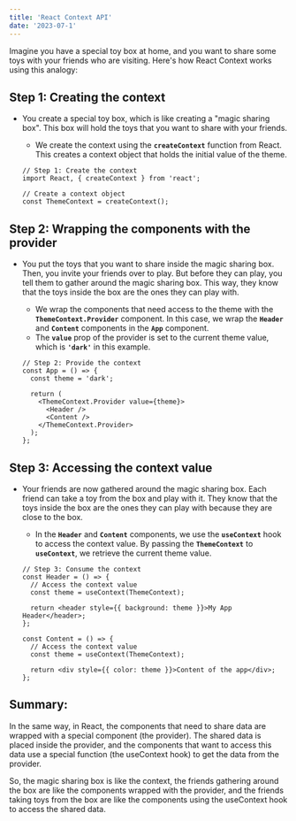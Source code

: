 ```yaml
---
title: 'React Context API'
date: '2023-07-1'
---
```


Imagine you have a special toy box at home, and you want to share some toys with your friends who are visiting. Here's how React Context works using this analogy:

## Step 1: Creating the context

- You create a special toy box, which is like creating a "magic sharing box". This box will hold the toys that you want to share with your friends.
    - We create the context using the **`createContext`** function from React. This creates a context object that holds the initial value of the theme.
    
    ```tsx
    // Step 1: Create the context
    import React, { createContext } from 'react';
    
    // Create a context object
    const ThemeContext = createContext();
    ```
    

## Step 2: Wrapping the components with the provider

- You put the toys that you want to share inside the magic sharing box. Then, you invite your friends over to play. But before they can play, you tell them to gather around the magic sharing box. This way, they know that the toys inside the box are the ones they can play with.
    - We wrap the components that need access to the theme with the **`ThemeContext.Provider`** component. In this case, we wrap the **`Header`** and **`Content`** components in the **`App`** component.
    - The **`value`** prop of the provider is set to the current theme value, which is **`'dark'`** in this example.
    
    ```tsx
    // Step 2: Provide the context
    const App = () => {
      const theme = 'dark';
    
      return (
        <ThemeContext.Provider value={theme}>
          <Header />
          <Content />
        </ThemeContext.Provider>
      );
    };
    ```
    

## Step 3: Accessing the context value

- Your friends are now gathered around the magic sharing box. Each friend can take a toy from the box and play with it. They know that the toys inside the box are the ones they can play with because they are close to the box.
    - In the **`Header`** and **`Content`** components, we use the **`useContext`** hook to access the context value. By passing the **`ThemeContext`** to **`useContext`**, we retrieve the current theme value.
    
    ```tsx
    // Step 3: Consume the context
    const Header = () => {
      // Access the context value
      const theme = useContext(ThemeContext);
    
      return <header style={{ background: theme }}>My App Header</header>;
    };
    
    const Content = () => {
      // Access the context value
      const theme = useContext(ThemeContext);
    
      return <div style={{ color: theme }}>Content of the app</div>;
    };
    ```
    

## Summary:

In the same way, in React, the components that need to share data are wrapped with a special component (the provider). The shared data is placed inside the provider, and the components that want to access this data use a special function (the useContext hook) to get the data from the provider.

So, the magic sharing box is like the context, the friends gathering around the box are like the components wrapped with the provider, and the friends taking toys from the box are like the components using the useContext hook to access the shared data.